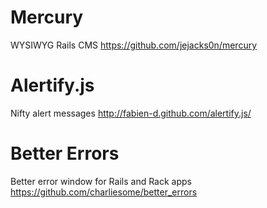 # Mercury
WYSIWYG Rails CMS
https://github.com/jejacks0n/mercury

# Alertify.js
Nifty alert messages
http://fabien-d.github.com/alertify.js/

# Better Errors
Better error window for Rails and Rack apps
https://github.com/charliesome/better_errors